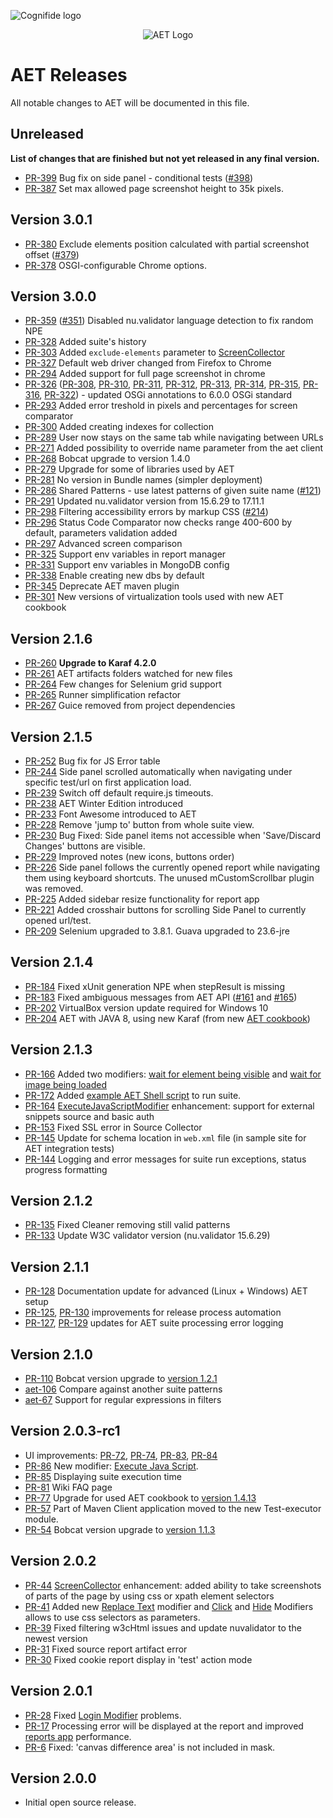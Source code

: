 ![Cognifide logo](http://cognifide.github.io/images/cognifide-logo.png)
<p align="center">
  <img src="https://github.com/Cognifide/aet/blob/master/misc/img/aet-logo-black.png?raw=true"
         alt="AET Logo"/>
</p>

# AET Releases
All notable changes to AET will be documented in this file.

## Unreleased
**List of changes that are finished but not yet released in any final version.**
- [PR-399](https://github.com/Cognifide/aet/pull/399) Bug fix on side panel - conditional tests ([#398](https://github.com/Cognifide/aet/issues/398))
- [PR-387](https://github.com/Cognifide/aet/pull/387) Set max allowed page screenshot height to 35k pixels.

## Version 3.0.1

- [PR-380](https://github.com/Cognifide/aet/pull/380) Exclude elements position calculated with partial screenshot offset ([#379](https://github.com/Cognifide/aet/issues/379))
- [PR-378](https://github.com/Cognifide/aet/pull/378) OSGI-configurable Chrome options.

## Version 3.0.0


- [PR-359](https://github.com/Cognifide/aet/pull/359) ([#351](https://github.com/Cognifide/aet/issues/351)) Disabled nu.validator language detection to fix random NPE
- [PR-328](https://github.com/Cognifide/aet/pull/328) Added suite's history
- [PR-303](https://github.com/Cognifide/aet/pull/303) Added `exclude-elements` parameter to [ScreenCollector](https://github.com/Cognifide/aet/wiki/ScreenCollector)
- [PR-327](https://github.com/Cognifide/aet/pull/327) Default web driver changed from Firefox to Chrome
- [PR-294](https://github.com/Cognifide/aet/pull/294) Added support for full page screenshot in chrome
- [PR-326](https://github.com/Cognifide/aet/pull/326) ([PR-308](https://github.com/Cognifide/aet/pull/308), [PR-310](https://github.com/Cognifide/aet/pull/310), [PR-311](https://github.com/Cognifide/aet/pull/311), [PR-312](https://github.com/Cognifide/aet/pull/312), [PR-313](https://github.com/Cognifide/aet/pull/313), [PR-314](https://github.com/Cognifide/aet/pull/314), [PR-315](https://github.com/Cognifide/aet/pull/315), [PR-316](https://github.com/Cognifide/aet/pull/316), [PR-322](https://github.com/Cognifide/aet/pull/322)) - updated OSGi annotations to 6.0.0 OSGi standard
- [PR-293](https://github.com/Cognifide/aet/pull/293) Added error treshold in pixels and percentages for screen comparator
- [PR-300](https://github.com/Cognifide/aet/pull/300) Added creating indexes for collection
- [PR-289](https://github.com/Cognifide/aet/pull/289) User now stays on the same tab while navigating between URLs
- [PR-271](https://github.com/Cognifide/aet/pull/271) Added possibility to override name parameter from the aet client
- [PR-268](https://github.com/Cognifide/aet/pull/268) Bobcat upgrade to version 1.4.0
- [PR-279](https://github.com/Cognifide/aet/pull/279) Upgrade for some of libraries used by AET
- [PR-281](https://github.com/Cognifide/aet/pull/281) No version in Bundle names (simpler deployment)
- [PR-286](https://github.com/Cognifide/aet/pull/286) Shared Patterns - use latest patterns of given suite name ([#121](https://github.com/Cognifide/aet/issues/121))
- [PR-291](https://github.com/Cognifide/aet/pull/291) Updated nu.validator version from 15.6.29 to 17.11.1
- [PR-298](https://github.com/Cognifide/aet/pull/298) Filtering accessibility errors by markup CSS ([#214](https://github.com/Cognifide/aet/issues/214))
- [PR-296](https://github.com/Cognifide/aet/pull/296) Status Code Comparator now checks range 400-600 by default, parameters validation added
- [PR-297](https://github.com/Cognifide/aet/pull/297) Advanced screen comparison
- [PR-325](https://github.com/Cognifide/aet/pull/325) Support env variables in report manager
- [PR-331](https://github.com/Cognifide/aet/pull/325) Support env variables in MongoDB config
- [PR-338](https://github.com/Cognifide/aet/pull/338) Enable creating new dbs by default
- [PR-345](https://github.com/Cognifide/aet/pull/345) Deprecate AET maven plugin
- [PR-301](https://github.com/Cognifide/aet/pull/301) New versions of virtualization tools used with new AET cookbook

## Version 2.1.6

- [PR-260](https://github.com/Cognifide/aet/pull/260) **Upgrade to Karaf 4.2.0**
- [PR-261](https://github.com/Cognifide/aet/pull/261) AET artifacts folders watched for new files
- [PR-264](https://github.com/Cognifide/aet/pull/264) Few changes for Selenium grid support
- [PR-265](https://github.com/Cognifide/aet/pull/265) Runner simplification refactor
- [PR-267](https://github.com/Cognifide/aet/pull/267) Guice removed from project dependencies

## Version 2.1.5

- [PR-252](https://github.com/Cognifide/aet/pull/252) Bug fix for JS Error table
- [PR-244](https://github.com/Cognifide/aet/pull/244) Side panel scrolled automatically when navigating under specific test/url on first application load.
- [PR-239](https://github.com/Cognifide/aet/pull/239) Switch off default require.js timeouts.
- [PR-238](https://github.com/Cognifide/aet/pull/238) AET Winter Edition introduced
- [PR-233](https://github.com/Cognifide/aet/pull/233) Font Awesome introduced to AET
- [PR-228](https://github.com/Cognifide/aet/pull/228) Remove 'jump to' button from whole suite view.
- [PR-230](https://github.com/Cognifide/aet/pull/230) Bug Fixed: Side panel items not accessible when 'Save/Discard Changes' buttons are visible.
- [PR-229](https://github.com/Cognifide/aet/pull/229) Improved notes (new icons, buttons order)
- [PR-226](https://github.com/Cognifide/aet/pull/226) Side panel follows the currently opened report while navigating them using keyboard shortcuts. The unused mCustomScrollbar plugin was removed.
- [PR-225](https://github.com/Cognifide/aet/pull/225) Added sidebar resize functionality for report app
- [PR-221](https://github.com/Cognifide/aet/pull/221) Added crosshair buttons for scrolling Side Panel to currently opened url/test.
- [PR-209](https://github.com/Cognifide/aet/pull/209) Selenium upgraded to 3.8.1. Guava upgraded to 23.6-jre

## Version 2.1.4
- [PR-184](https://github.com/Cognifide/aet/pull/184) Fixed xUnit generation NPE when stepResult is missing
- [PR-183](https://github.com/Cognifide/aet/pull/183) Fixed ambiguous messages from AET API ([#161](https://github.com/Cognifide/aet/issues/161) and [#165](https://github.com/Cognifide/aet/issues/161))
- [PR-202](https://github.com/Cognifide/aet/pull/202) VirtualBox version update required for Windows 10
- [PR-204](https://github.com/Cognifide/aet/pull/204) AET with JAVA 8, using new Karaf (from new [AET cookbook][aet-cookbook])

## Version 2.1.3
- [PR-166](https://github.com/Cognifide/aet/pull/166) Added two modifiers: [wait for element being visible](https://github.com/Cognifide/aet/wiki/WaitForElementToBeVisibleModifier) and [wait for image being loaded](https://github.com/Cognifide/aet/wiki/WaitForImageCompletionModifier)
- [PR-172](https://github.com/Cognifide/aet/pull/172) Added [example AET Shell script](https://github.com/Cognifide/aet/wiki/ClientScripts) to run suite.
- [PR-164](https://github.com/Cognifide/aet/pull/164) [ExecuteJavaScriptModifier](https://github.com/Cognifide/aet/wiki/ExecuteJavaScriptModifier) enhancement: support for external snippets source and basic auth
- [PR-153](https://github.com/Cognifide/aet/pull/153) Fixed SSL error in Source Collector
- [PR-145](https://github.com/Cognifide/aet/pull/145) Update for schema location in `web.xml` file (in sample site for AET integration tests)
- [PR-144](https://github.com/Cognifide/aet/pull/144) Logging and error messages for suite run exceptions, status progress formatting

## Version 2.1.2

- [PR-135](https://github.com/Cognifide/aet/pull/135) Fixed Cleaner removing still valid patterns
- [PR-133](https://github.com/Cognifide/aet/pull/133) Update W3C validator version (nu.validator 15.6.29)

## Version 2.1.1

- [PR-128](https://github.com/Cognifide/aet/pull/128) Documentation update for advanced (Linux + Windows) AET setup
- [PR-125](https://github.com/Cognifide/aet/pull/125), [PR-130](https://github.com/Cognifide/aet/pull/130) improvements for release process automation
- [PR-127](https://github.com/Cognifide/aet/pull/127), [PR-129](https://github.com/Cognifide/aet/pull/129) updates for AET suite processing error logging

## Version 2.1.0

- [PR-110](https://github.com/Cognifide/aet/pull/110) Bobcat version upgrade to [version 1.2.1](https://github.com/Cognifide/bobcat/releases/tag/1.2.1)
- [aet-106](https://github.com/Cognifide/aet/issues/106) Compare against another suite patterns
- [aet-67](https://github.com/Cognifide/aet/issues/67) Support for regular expressions in filters

## Version 2.0.3-rc1

- UI improvements: [PR-72](https://github.com/Cognifide/aet/pull/72), [PR-74](https://github.com/Cognifide/aet/pull/74), [PR-83](https://github.com/Cognifide/aet/pull/83), [PR-84](https://github.com/Cognifide/aet/pull/84)
- [PR-86](https://github.com/Cognifide/aet/pull/86) New modifier: [Execute Java Script](https://github.com/Cognifide/aet/wiki/ExecuteJavaScriptModifier).
- [PR-85](https://github.com/Cognifide/aet/pull/85) Displaying suite execution time
- [PR-81](https://github.com/Cognifide/aet/pull/81) Wiki FAQ page
- [PR-77](https://github.com/Cognifide/aet/pull/77) Upgrade for used AET cookbook to [version 1.4.13](https://supermarket.chef.io/cookbooks/aet/versions/1.4.13)
- [PR-57](https://github.com/Cognifide/aet/pull/57) Part of Maven Client application moved to the new Test-executor module.
- [PR-54](https://github.com/Cognifide/aet/pull/54) Bobcat version upgrade to [version 1.1.3](https://github.com/Cognifide/bobcat/releases/tag/1.1.3)

## Version 2.0.2
- [PR-44](https://github.com/Cognifide/aet/pull/44) [ScreenCollector](https://github.com/Cognifide/aet/wiki/ScreenCollector) enhancement: added ability to take screenshots of parts of the page by using css or xpath element selectors
- [PR-41](https://github.com/Cognifide/aet/pull/41) Added new [Replace Text](https://github.com/Cognifide/aet/wiki/ReplaceTextModifier) modifier and  [Click](https://github.com/Cognifide/aet/wiki/ClickModifier)
 and [Hide](https://github.com/Cognifide/aet/wiki/HideModifier) Modifiers allows to use css selectors as parameters. 
- [PR-39](https://github.com/Cognifide/aet/pull/39) Fixed filtering w3cHtml issues and update nuvalidator to the newest version
- [PR-31](https://github.com/Cognifide/aet/pull/31) Fixed source report artifact error
- [PR-30](https://github.com/Cognifide/aet/pull/30) Fixed cookie report display in 'test' action mode

## Version 2.0.1
- [PR-28](https://github.com/Cognifide/aet/pull/28) Fixed [Login Modifier](https://github.com/Cognifide/aet/wiki/LoginModifier) problems.
- [PR-17](https://github.com/Cognifide/aet/pull/17) Processing error will be displayed at the report and improved [reports app](https://github.com/Cognifide/aet/wiki/SuiteReport) performance.
- [PR-6](https://github.com/Cognifide/aet/pull/6) Fixed: 'canvas difference area' is not included in mask.

## Version 2.0.0
- Initial open source release.

[aet-cookbook]: https://supermarket.chef.io/cookbooks/aet
